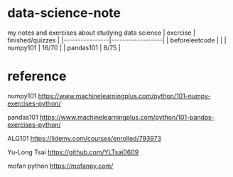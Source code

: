 # data-science-note
my notes and exercises about studying data science
| excrcise       | finished/quizzes |
|----------------|------------------|
| beforeleetcode |                  |
| numpy101       | 16/70            |
| pandas101      | 8/75             |


# reference
numpy101 https://www.machinelearningplus.com/python/101-numpy-exercises-python/ 

pandas101 https://www.machinelearningplus.com/python/101-pandas-exercises-python/

ALG101 https://lidemy.com/courses/enrolled/793973

Yu-Long Tsai https://github.com/YLTsai0609

mofan python https://mofanpy.com/

